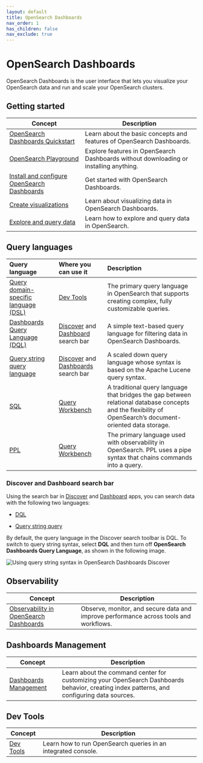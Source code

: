 ```yaml
---
layout: default
title: OpenSearch Dashboards
nav_order: 1
has_children: false
nav_exclude: true
---
```


# OpenSearch Dashboards

OpenSearch Dashboards is the user interface that lets you visualize your OpenSearch data and run and scale your OpenSearch clusters.

## Getting started

| Concept | Description | 
|---------|-------------|
| [OpenSearch Dashboards Quickstart]({{site.url}}{{site.baseurl}}/dashboards/quickstart-dashboards/) | Learn about the basic concepts and features of OpenSearch Dashboards. |
| [OpenSearch Playground](https://playground.opensearch.org/app/home#/) | Explore features in OpenSearch Dashboards without downloading or installing anything. |
| [Install and configure OpenSearch Dashboards]({{site.url}}{{site.baseurl}}/install-and-configure/install-dashboards/index/) | Get started with OpenSearch Dashboards. | 
| [Create visualizations]({{site.url}}{{site.baseurl}}/dashboards/visualize/viz-index/) | Learn about visualizing data in OpenSearch Dashboards. |
| [Explore and query data]({{site.url}}{{site.baseurl}}/dashboards/discover/index-discover/) | Learn how to explore and query data in OpenSearch. |

## Query languages

Query language | Where you can use it | Description
:--- | :--- | :---
[Query domain-specific language (DSL)]({{site.url}}{{site.baseurl}}/query-dsl/index/) | [Dev Tools]({{site.url}}{{site.baseurl}}/dashboards/dev-tools/index-dev/) | The primary query language in OpenSearch that supports creating complex, fully customizable queries.
[Dashboards Query Language (DQL)]({{site.url}}{{site.baseurl}}/dashboards/discover/dql/) | [Discover]({{site.url}}{{site.baseurl}}/dashboards/discover/index-discover/) and [Dashboard]({{site.url}}{{site.baseurl}}/dashboards/dashboard/index/) search bar | A simple text-based query language for filtering data in OpenSearch Dashboards. 
[Query string query language]({{site.url}}{{site.baseurl}}/query-dsl/full-text/query-string/) | [Discover]({{site.url}}{{site.baseurl}}/dashboards/discover/index-discover/) and [Dashboards]({{site.url}}{{site.baseurl}}/dashboards/dashboard/index/) search bar | A scaled down query language whose syntax is based on the Apache Lucene query syntax.
[SQL]({{site.url}}{{site.baseurl}}/search-plugins/sql/sql/index/) | [Query Workbench]({{site.url}}{{site.baseurl}}/dashboards/query-workbench/) | A traditional query language that bridges the gap between relational database concepts and the flexibility of OpenSearch’s document-oriented data storage.
[PPL]({{site.url}}{{site.baseurl}}/search-plugins/sql/ppl/index/) | [Query Workbench]({{site.url}}{{site.baseurl}}/dashboards/query-workbench/) | The primary language used with observability in OpenSearch. PPL uses a pipe syntax that chains commands into a query.

### Discover and Dashboard search bar

Using the search bar in [Discover]({{site.url}}{{site.baseurl}}/dashboards/discover/index-discover/) and [Dashboard]({{site.url}}{{site.baseurl}}/dashboards/dashboard/index/) apps, you can search data with the following two languages:

- [DQL]({{site.url}}{{site.baseurl}}/dashboards/discover/dql/) 

- [Query string query]({{site.url}}{{site.baseurl}}/query-dsl/full-text/query-string/)

By default, the query language in the Discover search toolbar is DQL. To switch to query string syntax, select **DQL** and then turn off **OpenSearch Dashboards Query Language**, as shown in the following image.

![Using query string syntax in OpenSearch Dashboards Discover]({{site.url}}{{site.baseurl}}/images/discover-lucene-syntax.png)


## Observability

| Concept | Description | 
|---------|-------------|
| [Observability in OpenSearch Dashboards]({{site.url}}{{site.baseurl}}//observing-your-data/index/) | Observe, monitor, and secure data and improve performance across tools and workflows. |


## Dashboards Management

| Concept | Description | 
|---------|-------------|
| [Dashboards Management]({{site.url}}{{site.baseurl}}/dashboards/management/management-index/) | Learn about the command center for customizing your OpenSearch Dashboards behavior, creating index patterns, and configuring data sources. |

## Dev Tools 

| Concept | Description |
|---------|-------------|
| [Dev Tools]({{site.url}}{{site.baseurl}}/dashboards/dev-tools/index-dev/) | Learn how to run OpenSearch queries in an integrated console. |
